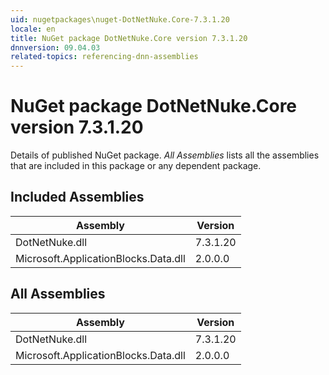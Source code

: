 ```yaml
---
uid: nugetpackages\nuget-DotNetNuke.Core-7.3.1.20
locale: en
title: NuGet package DotNetNuke.Core version 7.3.1.20
dnnversion: 09.04.03
related-topics: referencing-dnn-assemblies
---
```


# NuGet package DotNetNuke.Core version 7.3.1.20
Details of published NuGet package.
*All Assemblies* lists all the assemblies that are included in this package or any dependent package.

## Included Assemblies

|Assembly|Version|
|---|---|
|DotNetNuke.dll|7.3.1.20|
|Microsoft.ApplicationBlocks.Data.dll|2.0.0.0|

## All Assemblies

|Assembly|Version|
|---|---|
|DotNetNuke.dll|7.3.1.20|
|Microsoft.ApplicationBlocks.Data.dll|2.0.0.0|

